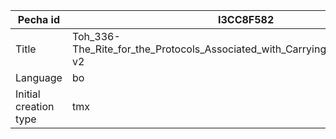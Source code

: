 |Pecha id | I3CC8F582
| --- | --- 
|Title | Toh_336-The_Rite_for_the_Protocols_Associated_with_Carrying_the_Ringing_Staff-v2 
|Language | bo
|Initial creation type | tmx